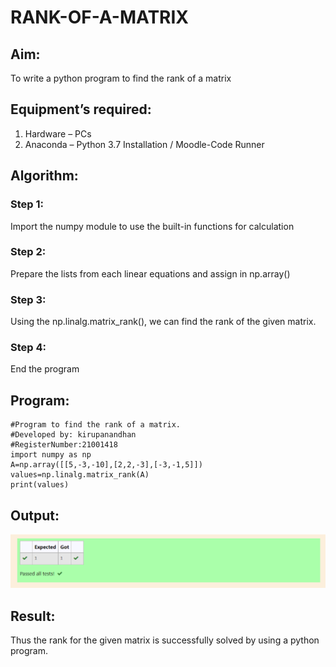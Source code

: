 # RANK-OF-A-MATRIX
## Aim:
To write a python program to find the rank of a matrix
## Equipment’s required:
1. 	Hardware – PCs
2. 	Anaconda – Python 3.7 Installation / Moodle-Code Runner
## Algorithm:
### Step 1:
Import the numpy module to use the built-in functions for calculation 
### Step 2: 
Prepare the lists from each linear equations and assign in np.array()
### Step 3: 
Using the np.linalg.matrix_rank(), we can find the rank of the given matrix.
### Step 4: 
End the program
## Program:
```
#Program to find the rank of a matrix.
#Developed by: kirupanandhan
#RegisterNumber:21001418
import numpy as np
A=np.array([[5,-3,-10],[2,2,-3],[-3,-1,5]])
values=np.linalg.matrix_rank(A)
print(values)
```
## Output:
![output](ex2mat.png)
## Result:
Thus the rank for the given matrix is successfully solved by  using a python program.

